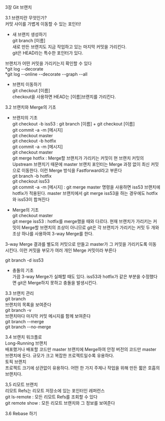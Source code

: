 3장 Git 브랜치

3.1 브랜치란 무엇인가?</br>
커밋 사이를 가볍게 이동할 수 있는 포인터!</br>

- 새 브랜치 생성하기</br>
git branch [이름] </br>
새로 만든 브랜치도 지금 작업하고 있는 마지막 커밋을 가리킨다. </br>
git은 HEAD라는 특수한 포인터가 있다.</br>

브랜치가 어떤 커밋을 가리키는지 확인할 수 있다</br>
*git log --decorate</br>
*git log --online --decorate --graph --all</br>

- 브랜치 이동하기</br>
git checkout [이름]</br>
checkout을 사용하면 HEAD는 [이름]브랜치를 가리킨다.</br>

3.2 브랜치와 Merge의 기초</br>

- 브랜치의 기초</br>
git checkout -b iss53 : git branch [이름] + git checkout [이름]</br>
git commit -a -m [메시지]</br>
git checkout master</br>
git checkout -b hotfix</br>
git commit -a -m [메시지]</br>
git checkout master</br>
git merge hotfix : Merge할 브랜치가 가리키는 커밋이 현 브랜치 커밋의 Upstream 브랜치기 때문에 master 브랜치 포인터는 Merge 과정 없이 최신 커밋으로 이동한다. 이런 Merge 방식을 Fastforward라고 부른다</br>
git branch -b hotfix</br>
git checkout iss53</br>
git commit -a -m [메시지] : git merge master 명령을 사용하면 iss53 브랜치에 hotfix가 적용된다. master 브랜치에서 git merge iss53을 하는 경우에도 hotfix와 iss53이 합쳐진다</br>

- Merge의 기초</br>
git checkout master</br>
git merge iss53 : hotfix를 merge했을 때와 다르다. 현재 브랜치가 가리키는 커밋이 Merge할 브랜치의 조상이 아니므로 git은 각 브랜치가 가리키는 커밋 두 개와 조상 하나를 사용하여 3-way Merge를 한다.</br>

3-way Merge 결과를 별도의 커밋으로 만들고 master가 그 커밋을 가리키도록 이동시킨다. 이런 커밋을 부모가 여러 개인 Merge 커밋이라 부른다</br>

git branch -d iss53</br>

- 충돌의 기초</br>
가끔 3-way Merge가 실패할 때도 있다. iss53과 hotfix가 같은 부분을 수정했다면 git은 Merge하지 못하고 충돌을 발생시킨다.</br>

3.3 브랜치 관리</br>
git branch</br>
브랜치의 목록을 보여준다</br>
git branch -v</br>
브랜치마다 마지막 커밋 메시지를 함께 보여준다</br>
git branch --merge</br>
git branch --no-merge</br>

3.4 브랜치 워크플로</br>
Long-Running 브랜치</br>
배포했거나 배포할 코드만 master 브랜치에 Merge하여 안정 버전의 코드만 master 브랜치에 둔다. 규모가 크고 복잡한 프로젝트일수록 유용하다.</br>
토픽 브랜치</br>
프로젝트 크기에 상관없이 유용하다. 어떤 한 가지 주제나 작업을 위해 만든 짧은 호흡의 브랜치다.</br>

3,5 리모트 브랜치</br>
리모트 Refs는 리모트 저장소에 있는 포인터인 레퍼런스</br>
git ls-remote : 모든 리모트 Refs를 조회할 수 있다</br>
git remote show : 모든 리모트 브랜치와 그 정보를 보여준다</br>

3.6 Rebase 하기</br>
